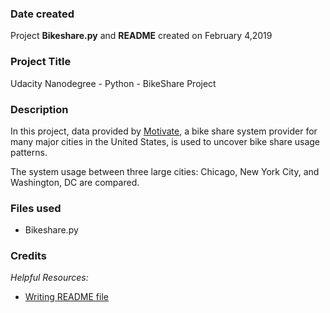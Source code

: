 ### Date created
Project **Bikeshare.py** and **README** created on February 4,2019

### Project Title
Udacity Nanodegree - Python - BikeShare Project

### Description
In this project, data provided by [Motivate](https://www.motivateco.com/), a bike share system provider for many major cities in the United States, is used to uncover bike share usage patterns.

The system usage between three large cities: Chicago, New York City, and Washington, DC are compared.


### Files used
* Bikeshare.py

### Credits

_Helpful Resources:_
* [Writing README file](https://www.udacity.com/course/writing-readmes--ud777)
